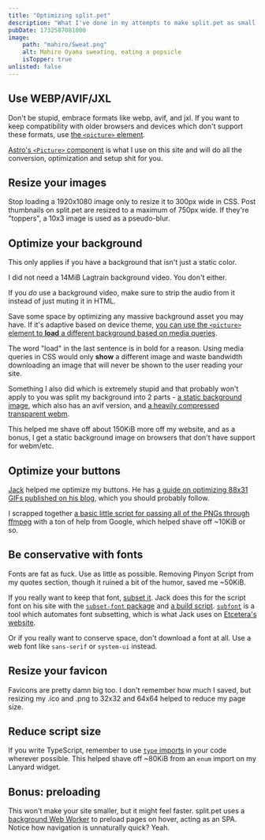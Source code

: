 ```yaml
---
title: "Optimizing split.pet"
description: "What I've done in my attempts to make split.pet as small as possible, and what you can probably do too"
pubDate: 1732587081000
image:
    path: "mahiro/Sweat.png"
    alt: Mahiro Oyama sweating, eating a popsicle
    isTopper: true
unlisted: false
---
```


## Use WEBP/AVIF/JXL

Don't be stupid, embrace formats like webp, avif, and jxl. If you want to keep compatibility with older browsers and devices which don't support these formats, use [the `<picture>` element](https://developer.mozilla.org/en-US/docs/Web/HTML/Element/picture).

[Astro's `<Picture>` component](https://docs.astro.build/en/guides/images/#create-responsive-images-with-the-picture--component) is what I use on this site and will do all the conversion, optimization and setup shit for you.

## Resize your images

Stop loading a 1920x1080 image only to resize it to 300px wide in CSS. Post thumbnails on split.pet are resized to a maximum of 750px wide. If they're "toppers", a 10x3 image is used as a pseudo-blur.

## Optimize your background

This only applies if you have a background that isn't just a static color.

I did not need a 14MiB Lagtrain background video. You don't either.

If you _do_ use a background video, make sure to strip the audio from it instead of just muting it in HTML.

Save some space by optimizing any massive background asset you may have. If it's adaptive based on device theme, [you can use the `<picture>` element to **load** a different background based on media queries](https://developer.mozilla.org/en-US/docs/Web/HTML/Element/source#using_the_media_attribute_with_picture).

The word "load" in the last sentence is in bold for a reason. Using media queries in CSS would only **show** a different image and waste bandwidth downloading an image that will never be shown to the user reading your site.

Something I also did which is extremely stupid and that probably won't apply to you was split my background into 2 parts - [a static background image](/laundry/laundry-stat.webp), which also has an avif version, and [a heavily compressed transparent webm](/laundry/laundry-crop.webm).

This helped me shave off about 150KiB more off my website, and as a bonus, I get a static background image on browsers that don't have support for webm/etc.

## Optimize your buttons

[Jack](https://jack.cab) helped me optimize my buttons. He has [a guide on optimizing 88x31 GIFs published on his blog](https://jack.cab/blog/optimize-88x31s/), which you should probably follow.

I scrapped together [a basic little script for passing all of the PNGs through ffmpeg](https://github.com/nbitzz/split.pet/blob/master/scripts/button-ffmpeg-pass.sh) with a ton of help from Google, which helped shave off ~10KiB or so.

## Be conservative with fonts

Fonts are fat as fuck. Use as little as possible. Removing Pinyon Script from my quotes section, though it ruined a bit of the humor, saved me ~50KiB.

If you really want to keep that font, [subset it](https://fonts.google.com/knowledge/glossary/subsetting). Jack does this for the script font on his site with the [`subset-font` package](https://npmjs.com/package/subset-font) and [a build script](https://github.com/Jack5079/Jack5079/blob/master/build.ts). [`subfont`](https://npmjs.com/package/subfont) is a tool which automates font subsetting, which is what Jack uses on [Etcetera's website](https://cetera.uk).

Or if you really want to conserve space, don't download a font at all. Use a web font like `sans-serif` or `system-ui` instead.

## Resize your favicon

Favicons are pretty damn big too. I don't remember how much I saved, but resizing my .ico and .png to 32x32 and 64x64 helped to reduce my page size.

## Reduce script size

If you write TypeScript, remember to use [`type` imports](https://www.typescriptlang.org/docs/handbook/2/modules.html#import-type) in your code wherever possible. This helped shave off ~80KiB from an `enum` import on my Lanyard widget.

## Bonus: preloading

This won't make your site smaller, but it might feel faster. split.pet uses a [background Web Worker](https://developer.mozilla.org/en-US/docs/Web/API/Web_Workers_API/Using_web_workers) to preload pages on hover, acting as an SPA. Notice how navigation is unnaturally quick? Yeah.
